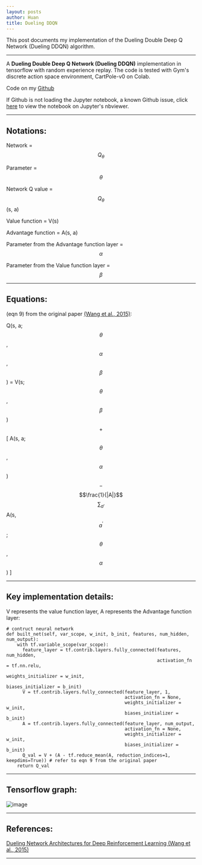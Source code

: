 ```yaml
---
layout: posts
author: Huan
title: Dueling DDQN
---
```


This post documents my implementation of the Dueling Double Deep Q Network
(Dueling DDQN) algorithm.

---

A **Dueling Double Deep Q Network (Dueling DDQN)** implementation in tensorflow
with random experience replay. The code is tested with Gym's discrete action
space environment, CartPole-v0 on Colab.

Code on my [Github](https://github.com/ChuaCheowHuan/reinforcement_learning/tree/master/DQN_variants/duel_DDQN/duelling_DDQN_cartpole.ipynb)

If Github is not loading the Jupyter notebook, a known Github issue, click [here](https://nbviewer.jupyter.org/github/ChuaCheowHuan/reinforcement_learning/blob/master/DQN_variants/duel_DDQN/duelling_DDQN_cartpole.ipynb)
to view the notebook on Jupyter's nbviewer.

---

## Notations:

Network = $$Q_{\theta}$$

Parameter = $$\theta$$

Network Q value =
$$Q_{\theta}$$
(s, a)

Value function = V(s)

Advantage function = A(s, a)

Parameter from the Advantage function layer = $$\alpha$$

Parameter from the Value function layer = $$\beta$$

---

## Equations:

(eqn 9) from the original paper [(Wang et al., 2015)](https://arxiv.org/pdf/1511.06581.pdf):

Q(s, a; $$\theta$$, $$\alpha$$, $$\beta$$) =
V(s; $$\theta$$, $$\beta$$)
$$+$$
[ A(s, a; $$\theta$$, $$\alpha$$)
$$-$$
$$\frac{1}{|A|}$$ $$\sum_{a'}$$
A(s, $$a^{'}$$;
$$\theta$$, $$\alpha$$) ]

---

## Key implementation details:

V represents the value function layer, A represents the Advantage function layer:
```
# contruct neural network
def built_net(self, var_scope, w_init, b_init, features, num_hidden, num_output):              
    with tf.variable_scope(var_scope):          
      feature_layer = tf.contrib.layers.fully_connected(features, num_hidden,
                                                        activation_fn = tf.nn.relu,
                                                        weights_initializer = w_init,
                                                        biases_initializer = b_init)
      V = tf.contrib.layers.fully_connected(feature_layer, 1,
                                            activation_fn = None,
                                            weights_initializer = w_init,
                                            biases_initializer = b_init)
      A = tf.contrib.layers.fully_connected(feature_layer, num_output,
                                            activation_fn = None,
                                            weights_initializer = w_init,
                                            biases_initializer = b_init)   
      Q_val = V + (A - tf.reduce_mean(A, reduction_indices=1, keepdims=True)) # refer to eqn 9 from the original paper          
    return Q_val   
```

---

## Tensorflow graph:

![image](/assets/images/blog/Duel_DDQN_tf_graph.png)

---

## References:

[Dueling Network Architectures for Deep Reinforcement Learning
(Wang et al., 2015)](https://arxiv.org/pdf/1511.06581.pdf)

---

<br>
